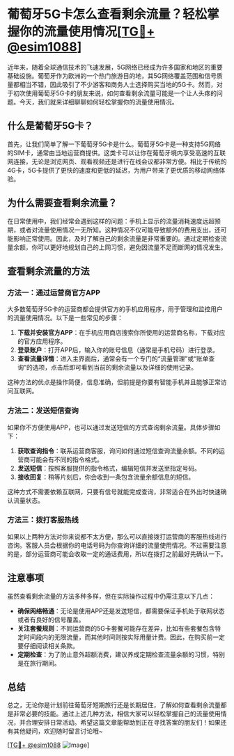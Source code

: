# 葡萄牙5G卡怎么查看剩余流量？轻松掌握你的流量使用情况[[TG💪+ @esim1088](https://t.me/s/esim1088)]

近年来，随着全球通信技术的飞速发展，5G网络已经成为许多国家和地区的重要基础设施。葡萄牙作为欧洲的一个热门旅游目的地，其5G网络覆盖范围和信号质量都相当不错，因此吸引了不少游客和商务人士选择购买当地的5G卡。然而，对于初次使用葡萄牙5G卡的朋友来说，如何查看剩余流量可能是一个让人头疼的问题。今天，我们就来详细聊聊如何轻松掌握你的流量使用情况。

## 什么是葡萄牙5G卡？

首先，让我们简单了解一下葡萄牙5G卡是什么。葡萄牙5G卡是一种支持5G网络的SIM卡，通常由当地运营商提供。这类卡可以让你在葡萄牙境内享受高速的互联网连接，无论是浏览网页、观看视频还是进行在线会议都非常方便。相比于传统的4G卡，5G卡提供了更快的速度和更低的延迟，为用户带来了更优质的移动网络体验。

## 为什么需要查看剩余流量？

在日常使用中，我们经常会遇到这样的问题：手机上显示的流量消耗速度远超预期，或者对流量使用情况一无所知。这种情况不仅可能导致额外的费用支出，还可能影响正常使用。因此，及时了解自己的剩余流量是非常重要的。通过定期检查流量余额，你可以更好地规划自己的上网习惯，避免因流量不足而断网的情况发生。

## 查看剩余流量的方法

### 方法一：通过运营商官方APP

大多数葡萄牙5G卡的运营商都会提供官方的手机应用程序，用于管理和监控用户的流量使用情况。以下是一些常见的步骤：

1. **下载并安装官方APP**：在手机应用商店搜索你所使用的运营商名称，下载对应的官方应用程序。
2. **登录账户**：打开APP后，输入你的账号信息（通常是手机号码）进行登录。
3. **查看流量详情**：进入主界面后，通常会有一个专门的“流量管理”或“账单查询”的选项，点击后即可看到当前的剩余流量以及详细的使用记录。

这种方法的优点是操作简便，信息准确，但前提是你要有智能手机并且能够正常访问互联网。

### 方法二：发送短信查询

如果你不方便使用APP，也可以通过发送短信的方式查询剩余流量。具体步骤如下：

1. **获取查询指令**：联系运营商客服，询问如何通过短信查询流量余额。不同的运营商可能会有不同的指令格式。
2. **发送短信**：按照客服提供的指令格式，编辑短信并发送至指定号码。
3. **接收回复**：稍等片刻后，你会收到一条包含流量余额信息的短信。

这种方式不需要依赖互联网，只要有信号就能完成查询，非常适合在外出时快速确认流量状态。

### 方法三：拨打客服热线

如果以上两种方法对你来说都不太方便，那么可以直接拨打运营商的客服热线进行咨询。客服人员会根据你的电话号码为你查询详细的流量使用情况。不过需要注意的是，部分运营商可能会收取一定的通话费用，所以在拨打之前最好先确认一下。

## 注意事项

虽然查看剩余流量的方法多种多样，但在实际操作过程中仍需注意以下几点：

- **确保网络畅通**：无论是使用APP还是发送短信，都需要保证手机处于联网状态或者有良好的信号覆盖。
- **关注套餐规则**：不同运营商的5G卡套餐可能存在差异，比如有些套餐包含特定时间段内的无限流量，而其他时间则按实际用量计费。因此，在购买前一定要仔细阅读相关条款。
- **定期检查**：为了防止意外超额消费，建议养成定期检查流量余额的习惯，特别是在旅行期间。

## 总结

总之，无论你是计划前往葡萄牙短期旅行还是长期居住，了解如何查看剩余流量都是非常必要的技能。通过上述几种方法，相信大家可以轻松掌握自己的流量使用情况，并合理安排日常活动。希望这篇文章能帮助到正在寻找答案的朋友们！如果还有其他疑问，欢迎随时留言讨论哦~

[[TG💪+ @esim1088](https://t.me/s/esim1088) ![Image](https://i.postimg.cc/4NQfJmqS/Snipaste-2025-05-13-00-14-12.png)]